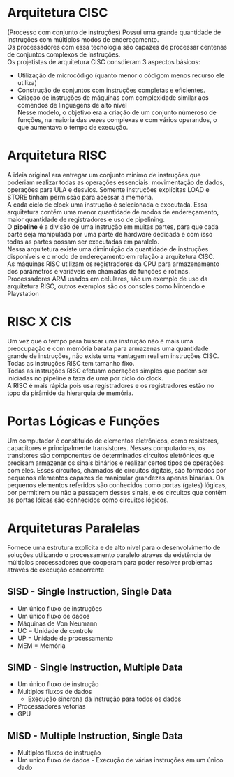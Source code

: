 # Arquitetura CISC
(Processo com conjunto de instruções) Possui uma grande quantidade de instruções com múltiplos modos de endereçamento.  
Os processadores com essa tecnologia são capazes de processar centenas de conjuntos complexos de instruções.  
Os projetistas de arquitetura CISC consdieram 3 aspectos básicos:  
- Utilização de microcódigo (quanto menor o códigom menos recurso ele utiliza) 
- Construção de conjuntos com instruções completas e eficientes.  
- Criaçao de instruções de máquinas com complexidade similar aos comendos de linguagens de alto nível  
Nesse modelo, o objetivo era a criação de um conjunto númeroso de funções, na maioria das vezes complexas e com vários operandos, o que aumentava o tempo de execução.  

# Arquitetura RISC
A ideia original era entregar um conjunto mínimo de instruções que poderiam realizar todas as operações essenciais: movimentação de dados, operações para ULA e desvios. Somente instruções explícitas LOAD e STORE tinham permissão para acessar a memória.  
A cada ciclo de clock uma instrução é selecionada e executada. Essa arquitetura contém uma menor quantidade de modos de endereçamento, maior quantidade de registradores e uso de pipelining.  
O **pipeline** é a divisão de uma instrução em muitas partes, para que cada parte seja manipulada por uma parte de hardware dedicada e com isso todas as partes possam ser executadas em paralelo.  
Nessa arquitetura existe uma diminuição da quantidade de instruções disponíveis e o modo de endereçamento em relação a arquitetura CISC.  
As máquinas RISC utilizam os registradores da CPU para armazenamento dos parâmetros e variáveis em chamadas de funções e rotinas.  
Processadores ARM usados em celulares, são um exemplo de uso da arquitetura RISC, outros exemplos são os consoles como Nintendo e Playstation  

# RISC X CIS
Um vez que o tempo para buscar uma instrução não é mais uma preocupação e com memória barata para armazenas uma quantidade grande de instruções, não existe uma vantagem real em instruções CISC.  
Todas as instruções RISC tem tamanho fixo.  
Todas as instruções RISC efetuam operações simples que podem ser iniciadas no pipeline a taxa de uma por ciclo do clock.  
A RISC é mais rápida pois usa registradores e os registradores estão no topo da pirâmide da hierarquia de memória.  

# Portas Lógicas e Funções
Um computador é constituido de elementos eletrônicos, como resistores, capacitores e principalmente transistores. Nesses computadores, os transitores são componentes de determinados circuitos eletrônicos que precisam armazenar os sinais binários e realizar certos tipos de operações com eles. Esses circuitos, chamados de circuitos digitais, são formados por pequenos elementos capazes de manipular grandezas apenas binárias. Os pequenos elementos referidos são conhecidos como portas (gates) lógicas, por permitirem ou não a passagem desses sinais, e os circuitos que contêm as portas lóicas são conhecidos como circuitos lógicos.  


# Arquiteturas Paralelas
Fornece uma estrutura explícita e de alto nivel para o desenvolvimento de soluções utilizando o processamento paralelo atraves da existência de múltiplos processadores que cooperam para poder resolver problemas através de execução concorrente

## SISD - Single Instruction, Single Data
- Um único fluxo de instruções
- Um único fluxo de dados
- Máquinas de Von Neumann  
- UC = Unidade de controle  
- UP = Unidade de processamento  
- MEM = Memória

## SIMD - Single Instruction, Multiple Data
- Um único fluxo de instrução  
- Multiplos fluxos de dados  
    - Execução sincrona da instrução para todos os dados  
- Processadores vetorias  
- GPU
## MISD - Multiple Instruction, Single Data
- Multiplos fluxos de instrução  
- Um unico fluxo de dados - Execução de várias instruções em um único dado

